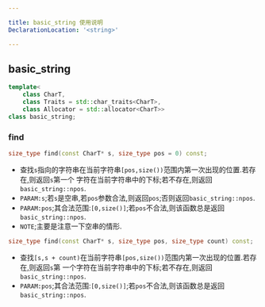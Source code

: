 ```yaml
---

title: basic_string 使用说明
DeclarationLocation: '<string>'

---
```



## basic_string

```c++
template< 
    class CharT, 
    class Traits = std::char_traits<CharT>, 
    class Allocator = std::allocator<CharT>> 
class basic_string;
```

### find

```c++
size_type find(const CharT* s, size_type pos = 0) const;
```
*   查找`s`指向的字符串在当前字符串`[pos,size())`范围内第一次出现的位置.若存在,则返回`s`第一个
    字符在当前字符串中的下标;若不存在,则返回`basic_string::npos`.
*   `PARAM:s`;若`s`是空串,若`pos`参数合法,则返回`pos`;否则返回`basic_string::npos`.
*   `PARAM:pos`;其合法范围:`[0,size()]`;若`pos`不合法,则该函数总是返回`basic_string::npos`.
*   `NOTE`;主要是注意一下空串的情形.    

```c++
size_type find(const CharT* s, size_type pos, size_type count) const;
```
*   查找`[s,s + count)`在当前字符串`[pos,size())`范围内第一次出现的位置.若存在,则返回`s`第
    一个字符在当前字符串中的下标;若不存在,则返回`basic_string::npos`.
*   `PARAM:pos`;其合法范围:`[0,size()]`;若`pos`不合法,则该函数总是返回`basic_string::npos`.

